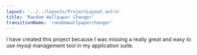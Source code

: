 ```yaml
---
layout: '../../layouts/ProjectLayout.astro'
title: 'Random Wallpaper Changer'
transitionName: 'randomwallpaperchanger'
---
```


I have created this project because I was missing a really great and easy to use mysql management tool in my application suite.
